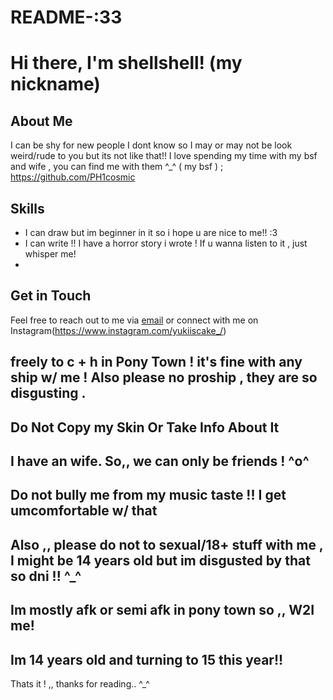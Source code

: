 # README-:33
# Hi there, I'm shellshell! (my nickname)

## About Me
I can be shy for new people I dont know so I may or may not be look weird/rude to you but its not like that!! I love spending my time with my bsf and wife , you can find me with them ^_^ ( my bsf ) ; https://github.com/PH1cosmic

## Skills
- I can draw but im beginner in it so i hope u are nice to me!! :3 
- I can write !! I have a horror story i wrote ! If u wanna listen to it , just whisper me!
- 
## Get in Touch
Feel free to reach out to me via [email](prensesesin0841@gmail.com) or connect with me on Instagram(https://www.instagram.com/yukiiscake_/)

## freely to c + h in Pony Town ! it's fine with any ship w/ me ! Also please no proship , they are so disgusting . 

## Do Not Copy my Skin Or Take Info About It

## I have an wife. So,, we can only be friends ! ^o^

## Do not bully me from my music taste !! I get umcomfortable w/ that

## Also ,, please do not to sexual/18+ stuff with me , I might be 14 years old but im disgusted by that so dni !! ^_^

## Im mostly afk or semi afk in pony town so ,, W2I me!

## Im 14 years old and turning to 15 this year!! 

Thats it ! ,, thanks for reading.. ^_^
